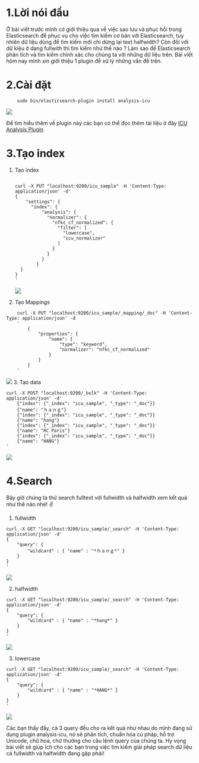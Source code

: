 # **1.Lời nói đầu**
Ở bài viết trước mình có giới thiệu qua về việc sao lưu và phục hồi trong Elasticsearch để phục vụ cho việc tìm kiếm cơ bản với Elasticsearch, tuy nhiên dữ liệu dùng để tìm kiếm mới chỉ dừng lại text  halfwidth? Còn đối với dữ kiệu ở dạng fullwith thì tìm kiếm như thế nào ?  Làm sao để Elasticsearch phân tích và tìm kiếm chính xác cho chúng ta với những dữ liệu trên.  Bài viết hôm nay mình xin giới thiệu 1 plugin để xử lý những vấn đề trên.

# **2.Cài đặt**
```
    sudo bin/elasticsearch-plugin install analysis-icu

```

![](https://images.viblo.asia/d3dd6027-99e1-4029-a9c1-0442bf9951d5.png)

Để tìm hiểu thêm về plugin này các bạn có thể đọc thêm tài liệu ở đây [ICU Analysis Plugin](https://www.elastic.co/guide/en/elasticsearch/plugins/6.3/analysis-icu.html)
# **3.Tạo index**
1. Tạo index
    ```
    
   curl -X PUT "localhost:9200/icu_sample" -H 'Content-Type: application/json' -d'
    {
        "settings": {
          "index": {
              "analysis": {
                "normalizer": {
                  "nfkc_cf_normalized": {
                    "filter": [
                      "lowercase",
                      "icu_normalizer" 
                    ]
                  }
                }
              }
            }
      }
    }
    '

    ```
    
    ![](https://images.viblo.asia/eb35f301-6880-4189-9602-95bbe75ee8e5.png)

2. Tạo Mappings
    
```
    curl -X PUT "localhost:9200/icu_sample/_mapping/_doc" -H 'Content-Type: application/json' -d
    ' 
        { 
            "properties": { 
                "name": {
                    "type": "keyword",
                    "normalizer": "nfkc_cf_normalized"
                } 
            }
        } 
    '
```
   
   ![](https://images.viblo.asia/4acf6bee-2f88-4a9a-9b51-5108300657ac.png)
  3. Tạo data
```
curl -X POST "localhost:9200/_bulk" -H 'Content-Type: application/json' -d'
	{"index": {"_index": "icu_sample", "_type": "_doc"}}
	{"name": "ｈａｎｇ"}
	{"index": {"_index": "icu_sample", "_type": "_doc"}}
	{"name": "hang"}
	{"index": {"_index": "icu_sample", "_type": "_doc"}}
	{"name": "RC Paris"}
    {"index": {"_index": "icu_sample", "_type": "_doc"}}
	{"name": "HANG"}
'
```

![](https://images.viblo.asia/285abca0-c807-4bbf-80a1-2aad06bfe05e.png)
# **4.Search**
Bây giờ chúng ta thử search fulltext với fullwidth và halfwidth xem kết quả như thế nào nhé! :v: 

1. fullwidth
```
curl -X GET "localhost:9200/icu_sample/_search" -H 'Content-Type: application/json' -d'
{
    "query": {
        "wildcard" : { "name" : "*ｈａｎｇ*" }
    }
}
'
```

![](https://images.viblo.asia/556f6dde-e5b2-41d5-b1d2-94be9f0ef5b1.png)

2. halfwidth

```
curl -X GET "localhost:9200/icu_sample/_search" -H 'Content-Type: application/json' -d'
{
    "query": {
        "wildcard" : { "name" : "*hang*" }
    }
}
'
```

![](https://images.viblo.asia/556f6dde-e5b2-41d5-b1d2-94be9f0ef5b1.png)

3. lowercase
```
curl -X GET "localhost:9200/icu_sample/_search" -H 'Content-Type: application/json' -d'
{
    "query": {
        "wildcard" : { "name" : "*HANG*" }
    }
}
'
```

![](https://images.viblo.asia/556f6dde-e5b2-41d5-b1d2-94be9f0ef5b1.png)

Các bạn thấy đấy, cả 3 query đều cho ra kết quả như nhau do mình đang sử dụng plugin analysis-icu, nó sẽ phân tích, chuẩn hóa cú pháp,  hỗ trợ Unicode, chữ hoa, chữ thường cho câu lệnh query của chúng ta. Hy vọng bài viết sẽ giúp ích cho các bạn trong việc tìm kiếm giải pháp search dữ liệu cả fullwidth và halfwidth đang gặp phải!